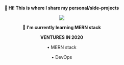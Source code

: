 <p align="center">
  <b>👋 Hi! This is where I share my personal/side-projects</b>
</p>
<p align="center">
  <img src="https://media.giphy.com/media/XIqCQx02E1U9W/giphy.gif">
</p>
<p align="center">
  <b>🌱 I'm currently learning MERN stack</b>
</p>
<p align="center">
  <b>VENTURES IN 2020</b>
</p>
<p align="center">• MERN stack</p>
<p align="center">• DevOps</p>
